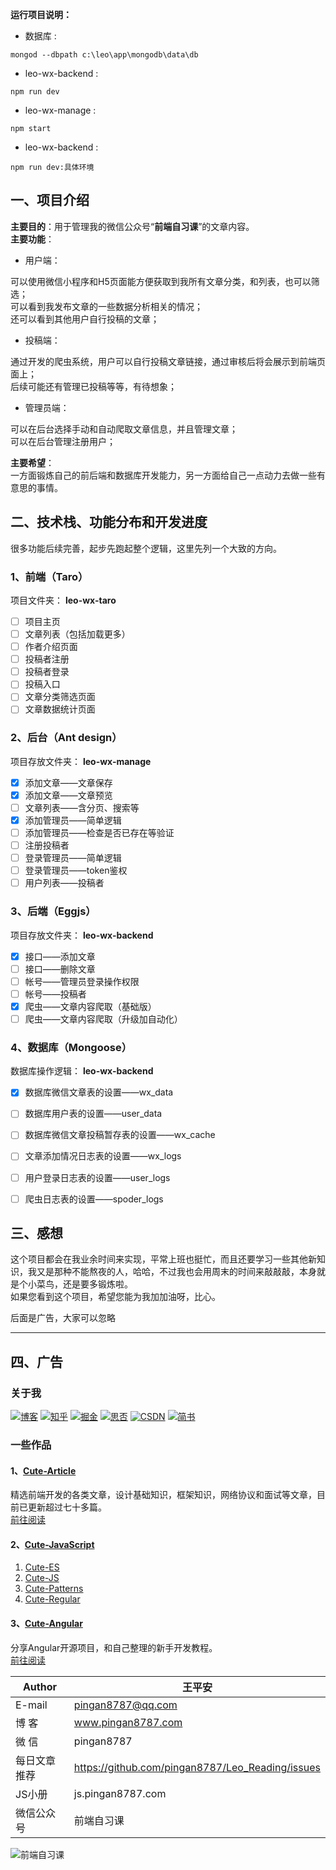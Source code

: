 **运行项目说明：**   

* 数据库 :   

```
mongod --dbpath c:\leo\app\mongodb\data\db
```

* leo-wx-backend :  

```
npm run dev
```

* leo-wx-manage :  

```
npm start
```

* leo-wx-backend :  

```
npm run dev:具体环境
```

## 一、项目介绍
**主要目的**：用于管理我的微信公众号“**前端自习课**”的文章内容。   
**主要功能**：   
* 用户端：   

可以使用微信小程序和H5页面能方便获取到我所有文章分类，和列表，也可以筛选；   
可以看到我发布文章的一些数据分析相关的情况；   
还可以看到其他用户自行投稿的文章； 

* 投稿端：   

通过开发的爬虫系统，用户可以自行投稿文章链接，通过审核后将会展示到前端页面上；    
后续可能还有管理已投稿等等，有待想象；    

* 管理员端：

可以在后台选择手动和自动爬取文章信息，并且管理文章；   
可以在后台管理注册用户；   

**主要希望**：   
一方面锻炼自己的前后端和数据库开发能力，另一方面给自己一点动力去做一些有意思的事情。   

## 二、技术栈、功能分布和开发进度    

很多功能后续完善，起步先跑起整个逻辑，这里先列一个大致的方向。   

### 1、前端（Taro）  
项目文件夹： **leo-wx-taro**  

- [ ] 项目主页
- [ ] 文章列表（包括加载更多）    
- [ ] 作者介绍页面  
- [ ] 投稿者注册  
- [ ] 投稿者登录   
- [ ] 投稿入口  
- [ ] 文章分类筛选页面   
- [ ] 文章数据统计页面    

### 2、后台（Ant design）  
项目存放文件夹： **leo-wx-manage**  

- [x] 添加文章——文章保存  
- [x] 添加文章——文章预览   
- [ ] 文章列表——含分页、搜索等  
- [x] 添加管理员——简单逻辑  
- [ ] 添加管理员——检查是否已存在等验证  
- [ ] 注册投稿者   
- [ ] 登录管理员——简单逻辑   
- [ ] 登录管理员——token鉴权 
- [ ] 用户列表——投稿者  

### 3、后端（Eggjs）  
项目存放文件夹： **leo-wx-backend**  

- [x] 接口——添加文章  
- [ ] 接口——删除文章  
- [ ] 帐号——管理员登录操作权限  
- [ ] 帐号——投稿者  
- [x] 爬虫——文章内容爬取（基础版）
- [ ] 爬虫——文章内容爬取（升级加自动化）  

### 4、数据库（Mongoose）
数据库操作逻辑： **leo-wx-backend**  

- [x] 数据库微信文章表的设置——wx_data
- [ ] 数据库用户表的设置——user_data
- [ ] 数据库微信文章投稿暂存表的设置——wx_cache    
- [ ] 文章添加情况日志表的设置——wx_logs   
- [ ] 用户登录日志表的设置——user_logs   
- [ ] 爬虫日志表的设置——spoder_logs    


## 三、感想

这个项目都会在我业余时间来实现，平常上班也挺忙，而且还要学习一些其他新知识，我又是那种不能熬夜的人，哈哈，不过我也会用周末的时间来敲敲敲，本身就是个小菜鸟，还是要多锻炼啦。   
如果您看到这个项目，希望您能为我加加油呀，比心。   


后面是广告，大家可以忽略

----

## 四、广告   
### 关于我
[![博客](http://images.pingan8787.com/icon_my1.png)](http://www.pingan8787.com)
[![知乎](http://images.pingan8787.com/icon_zhihu1.png)](https://zhuanlan.zhihu.com/cute-javascript)
[![掘金](http://images.pingan8787.com/icon_juejin2.png)](https://juejin.im/user/586fc337a22b9d0058807d53/posts)
[![思否](http://images.pingan8787.com/icon_sf1.png)](https://segmentfault.com/blog/pingan8787)
[![CSDN](http://images.pingan8787.com/icon_csdn1.png)](https://blog.csdn.net/qq_36380426)
[![简书](http://images.pingan8787.com/icon_jianshu1.png)](https://www.jianshu.com/u/2ec5d94afd60)

### 一些作品   
#### 1、[Cute-Article](https://github.com/pingan8787/Leo-JavaScript/tree/master/Cute-Article)
精选前端开发的各类文章，设计基础知识，框架知识，网络协议和面试等文章，目前已更新超过七十多篇。    
[前往阅读](https://github.com/pingan8787/Leo-JavaScript/blob/master/Cute-Article/)

#### 2、[Cute-JavaScript](https://github.com/pingan8787/Leo-JavaScript/tree/master/Cute-JavaScript)
1. [Cute-ES](https://github.com/pingan8787/Leo-JavaScript/blob/master/Cute-JavaScript/Cute-ES/)
2. [Cute-JS](https://github.com/pingan8787/Leo-JavaScript/blob/master/Cute-JavaScript/Cute-JS/)
3. [Cute-Patterns](https://github.com/pingan8787/Leo-JavaScript/blob/master/Cute-JavaScript/Cute-Patterns/)
4. [Cute-Regular](https://github.com/pingan8787/Leo-JavaScript/blob/master/Cute-JavaScript/Cute-Regular/)

#### 3、[Cute-Angular](https://github.com/pingan8787/Leo-JavaScript/tree/master/Cute-Angular)
分享Angular开源项目，和自己整理的新手开发教程。  
[前往阅读](https://github.com/pingan8787/Leo-JavaScript/blob/master/Cute-Angular/)  


|Author|王平安|
|---|---|
|E-mail|pingan8787@qq.com|
|博  客|www.pingan8787.com|
|微  信|pingan8787|
|每日文章推荐|https://github.com/pingan8787/Leo_Reading/issues|
|JS小册|js.pingan8787.com|
|微信公众号|前端自习课|


![前端自习课](https://user-gold-cdn.xitu.io/2019/2/16/168f49f0238191ca?w=1078&h=647&f=png&s=282515)